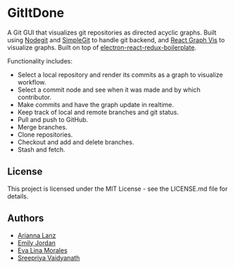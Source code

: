 # GitItDone

A Git GUI that visualizes git repositories as directed acyclic graphs. Built using [Nodegit](http://www.nodegit.org/) and [SimpleGit](https://github.com/steveukx/git-js) to handle git backend, and [React Graph Vis](https://github.com/crubier/react-graph-vis) to visualize graphs. Built on top of [electron-react-redux-boilerplate](https://github.com/jschr/electron-react-redux-boilerplate).

Functionality includes:

* Select a local repository and render its commits as a graph to visualize workflow.
* Select a commit node and see when it was made and by which contributor.
* Make commits and have the graph update in realtime.
* Keep track of local and remote branches and git status.
* Pull and push to GitHub.
* Merge branches.
* Clone repositories.
* Checkout and add and delete branches.
* Stash and fetch.

## License

This project is licensed under the MIT License - see the LICENSE.md file for details.

## Authors

* [Arianna Lanz](https://github.com/AriannaLanz)
* [Emily Jordan](https://github.com/echjordan/)
* [Eva Lina Morales](https://github.com/sixxta)
* [Sreepriya Vaidyanath](https://github.com/SreepriyaV)

